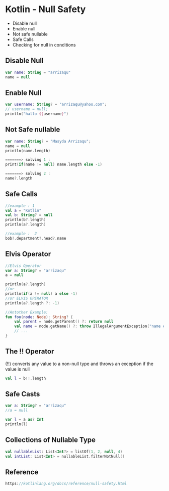 # Kotlin - Null Safety

* Disable null
* Enable null
* Not safe nullable
* Safe Calls
* Checking for null in conditions

## Disable Null
```kotlin
var name: String = "arrizaqu"
name = null
```

## Enable Null
```kotlin
var username: String? = "arrizaqu@yahoo.com";
// username = null;
println("hallo ${username}")
```

## Not Safe nullable
```kotlin
var name: String? = "Masyda Arrizaqu";
name = null
println(name.length)

=======> solving 1 : 
print(if(name != null) name.length else -1)

=======> solving 2 : 
name?.length
```

## Safe Calls
```kotlin
//example : 1
val a = "Kotlin"
val b: String? = null
println(b?.length)
println(a?.length)

//example :  2
bob?.department?.head?.name
```

## Elvis Operator
```kotlin
//Elvis Operator
var a: String? = "arrizaqu"
a = null

println(a?.length)
//or
println(if(a != null) a else -1)
//or ELVIS OPERATOR
println(a?.length ?: -1)

//Antother Example: 
fun foo(node: Node): String? {
	val parent = node.getParent() ?: return null
	val name = node.getName() ?: throw IllegalArgumentException("name expected")
	// ...
}

```

## The !! Operator
(!!) converts any value to a non-null type and throws an exception if the value is null
```kotlin
val l = b!!.length
```

## Safe Casts
```kotlin
var a: String? = "arrizaqu"
//a = null

var l = a as? Int
println(l)
```

## Collections of Nullable Type
```kotlin
val nullableList: List<Int?> = listOf(1, 2, null, 4)
val intList: List<Int> = nullableList.filterNotNull()
```

## Reference
```kotlin
https://kotlinlang.org/docs/reference/null-safety.html
```

